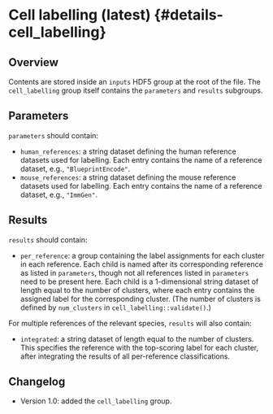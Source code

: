 # Cell labelling (latest) {#details-cell_labelling}

## Overview

Contents are stored inside an `inputs` HDF5 group at the root of the file.
The `cell_labelling` group itself contains the `parameters` and `results` subgroups.

## Parameters

`parameters` should contain:

- `human_references`: a string dataset defining the human reference datasets used for labelling.
  Each entry contains the name of a reference dataset, e.g., `"BlueprintEncode"`.
- `mouse_references`: a string dataset defining the mouse reference datasets used for labelling.
  Each entry contains the name of a reference dataset, e.g., `"ImmGen"`.

## Results

`results` should contain:

- `per_reference`: a group containing the label assignments for each cluster in each reference.
  Each child is named after its corresponding reference as listed in `parameters`, though not all references listed in `parameters` need to be present here.
  Each child is a 1-dimensional string dataset of length equal to the number of clusters, where each entry contains the assigned label for the corresponding cluster.
  (The number of clusters is defined by `num_clusters` in `cell_labelling::validate()`.)

For multiple references of the relevant species, `results` will also contain:

- `integrated`: a string dataset of length equal to the number of clusters.
  This specifies the reference with the top-scoring label for each cluster, after integrating the results of all per-reference classifications.

## Changelog

- Version 1.0: added the `cell_labelling` group.
